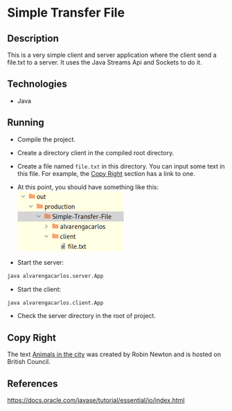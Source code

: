 # Simple Transfer File
## Description
This is a very simple client and server application where the client send a file.txt to a server. It uses the Java Streams Api and Sockets to do it.

## Technologies
- Java

## Running
- Compile the project.
- Create a directory client in the compiled root directory.
- Create a file named `file.txt` in this directory. You can input some text in this file. For example, the [Copy Right](#copy-right) section has a link to one.
- At this point, you should have something like this:
![](tip.png)

- Start the server:
```bash
java alvarengacarlos.server.App
```

- Start the client:
```bash
java alvarengacarlos.client.App
```

- Check the server directory in the root of project.

## Copy Right
The text [Animals in the city](https://learnenglishteens.britishcouncil.org/study-break/reading-zone/b2-graded-reading/animals-city-b2) was created by Robin Newton and is hosted on British Council.

## References
https://docs.oracle.com/javase/tutorial/essential/io/index.html